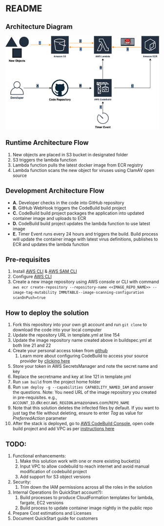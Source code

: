 # README

## Architecture Diagram

![Architecture Diagram!](/QuickStart-ClamAV.png "Quick Start ClamAV")

## Runtime Architecture Flow
1. New objects are placed in S3 bucket in designated folder
2. S3 triggers the lambda function 
3. Lambda function pulls the latest docker image from ECR registry
4. Lambda function scans the new object for viruses using ClamAV open source

## Development Architecture Flow
- **A.** Developer checks in the code into GitHub repository
- **B.** GitHub WebHook triggers the CodeBuild build project
- **C.** CodeBuild build project packages the application into updated container image and uploads to ECR
- **D.** CodeBuild build project updates the lambda function to use latest image
- **E.** Timer Event runs every 24 hours and triggers the build. Build process will update the container image with latest virus definitions, publishes to ECR and updates the lambda function

## Pre-requisites
1. Install [AWS CLI](https://docs.aws.amazon.com/cli/latest/userguide/install-cliv2.html) & [AWS SAM CLI](https://docs.aws.amazon.com/serverless-application-model/latest/developerguide/serverless-sam-cli-install.html)
1. Configure [AWS CLI](https://docs.aws.amazon.com/cli/latest/userguide/cli-chap-configure.html)
1. Create a new image repository using AWS console or CLI with command
    `aws ecr create-repository --repository-name <<IMAGE_REPO_NAME>> --image-tag-mutability IMMUTABLE--image-scanning-configuration scanOnPush=true`

## How to deploy the solution
1. Fork this repository into your own git account and run `git clone` to download the code into your local computer
1. Update the repository URL in template.yml at line 154
1. Update the image repository name created above in buildspec.yml at both line 21 and 22
1. Create your personal access token from [github](https://docs.github.com/en/github/authenticating-to-github/creating-a-personal-access-token) 
    1. Learn more about configuring CodeBuild to access your source provider by [clicking here](https://docs.aws.amazon.com/codebuild/latest/userguide/access-tokens.html)
1. Store your token in AWS SecretsManager and note the secret name and key
1. Replace the secretname and key at line 121 in template.yml
1. Run `sam build` from the project home folder
1. Run `sam deploy -g --capabilities CAPABILITY_NAMED_IAM` and answer the questions. Note: You need URL of the image repository you created in pre-requisites. e.g., `ACCOUNT_ID`.dkr.ecr.`AWS_REGION`.amazonaws.com/`REPO_NAME`
1. Note that this solution deletes the infected files by default. If you want to just tag the file without deleting, ensure to enter _Tag_ as value for _PreferredAction_ parameter
1. After the stack is deployed, go to [AWS CodeBuild Console](https://console.aws.amazon.com/codesuite/codebuild/projects), open code build project and add VPC as per [instructions here](https://docs.aws.amazon.com/codebuild/latest/userguide/vpc-support.html)

## TODO:
1. Functional enhancements:
    1. Make this solution work with one or more existing bucket(s)
    1. Input VPC to allow codebuild to reach internet and avoid manual modification of codebuild project
    1. Add support for S3 object versions
1. Security:
    1. Trim down the IAM permissions across all the roles in the solution
1. Internal Operations (In QuickStart account?):
    1. Build processes to produce CloudFormation templates for lambda, fargate, EC2 versions
    1. Build process to update container image nightly in the public repo
1. Prepare Cost estimations and Licenses
1. Document QuickStart guide for customers